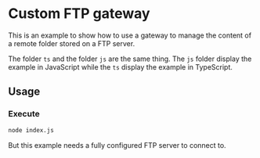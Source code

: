 # Custom FTP gateway

This is an example to show how to use a gateway to manage the content of a remote folder stored on a FTP server.

The folder `ts` and the folder `js` are the same thing. The `js` folder display the example in JavaScript while the `ts` display the example in TypeScript.

## Usage

### Execute

```bash
node index.js
```

But this example needs a fully configured FTP server to connect to.
